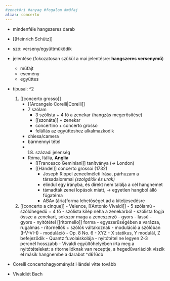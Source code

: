 ```yaml
---
#zenetöri #anyag #fogalom #műfaj
alias: concerto
---
```


- mindenféle hangszeres darab
- [[Heinrich Schütz]]
- szó: verseny/együttműködik
- jelentése (fokozatosan szűkül a mai jelentésre: **hangszeres versenymű**)
	- műfajt
	- esemény
	- együttes
- típusai: ^2
	1. [[concerto grosso]]
		- [[Arcangelo Corelli|Corelli]]
		- 7 szólam
			- 3 szólista + 4 fő a zenekar (hangzás megerősítése)
			- [[szonáta]] + zenekar
			- concertino + concerto grosso
			- felállás az együtteshez alkalmazkodik
		- chiesa/camera
		- bármennyi tétel
		- 18. századi jelenség
		- Róma, Itália, **Anglia**
			- [[Francesco Geminiani]] tanítványa (-> London)
			- [[Händel]] concerto grossoi (1732)
				- Joseph Rippel zeneelméleti írása, párhuzam a társadalommal *(szolgálók és urak)*
				- elindul egy irányba, és direkt nem találja a cél hangnemet
				- támadták zenei lopások miatt, -> egyetlen hangból álló fúgatéma
				- ABAv (ária)forma lehetőséget ad a kiteljesedésre
	2. [[concerto a cinque]]
			- Velence, [[Antonio Vivaldi]] 
			- 5 szólamú
				- szólóhegedű + 4 fő
				- szólista kilép néha a zenekarból
				- szólista fogja össze a zenekart, sokszor maga a zeneszerző
			- gyors - lassú - gyors
			- nyitótétel [[ritornello]] forma
				- egyszerűségében a varázsa, rugalmas
				- ritornellók + szólók váltakoznak
				- moduláció a szólóban (I-V-VI-I)
			- moduláció
			- Op. 8 No. 6
				- XYZ
				- X statikus, Y modulál, Z befejeződik
			- Quantz fuvolaiskolája
				- nyitótétel ne legyen 2-3 percnél hosszabb
				- Vivaldi együltőhelyében írta meg a nyitótételeket: a ritornellóknak van receptje, a hegedűvariációk viszik el másik hangnembe a darabot ^d616cb
	
- Corelli concertohagyományát Händel vitte tovább
- Vivaldiét Bach